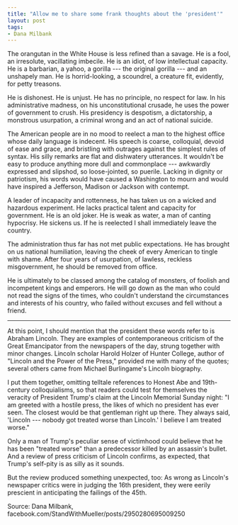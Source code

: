 ```yaml
---
title: "Allow me to share some frank thoughts about the 'president'"
layout: post
tags:
- Dana Milbank
---
```


The orangutan in the White House is less refined than a savage. He is a fool, an irresolute, vacillating imbecile. He is an idiot, of low intellectual capacity. He is a barbarian, a yahoo, a gorilla --- the original gorilla --- and an unshapely man. He is horrid-looking, a scoundrel, a creature fit, evidently, for petty treasons.

He is dishonest. He is unjust. He has no principle, no respect for law. In his administrative madness, on his unconstitutional crusade, he uses the power of government to crush. His presidency is despotism, a dictatorship, a monstrous usurpation, a criminal wrong and an act of national suicide.

The American people are in no mood to reelect a man to the highest office whose daily language is indecent. His speech is coarse, colloquial, devoid of ease and grace, and bristling with outrages against the simplest rules of syntax. His silly remarks are flat and dishwatery utterances. It wouldn't be easy to produce anything more dull and commonplace --- awkwardly expressed and slipshod, so loose-jointed, so puerile. Lacking in dignity or patriotism, his words would have caused a Washington to mourn and would have inspired a Jefferson, Madison or Jackson with contempt.

A leader of incapacity and rottenness, he has taken us on a wicked and hazardous experiment. He lacks practical talent and capacity for government. He is an old joker. He is weak as water, a man of canting hypocrisy. He sickens us. If he is reelected I shall immediately leave the country.

The administration thus far has not met public expectations. He has brought on us national humiliation, leaving the cheek of every American to tingle with shame. After four years of usurpation, of lawless, reckless misgovernment, he should be removed from office.

He is ultimately to be classed among the catalog of monsters, of foolish and incompetent kings and emperors. He will go down as the man who could not read the signs of the times, who couldn't understand the circumstances and interests of his country, who failed without excuses and fell without a friend.

---

At this point, I should mention that the president these words refer to is Abraham Lincoln. They are examples of contemporaneous criticism of the Great Emancipator from the newspapers of the day, strung together with minor changes. Lincoln scholar Harold Holzer of Hunter College, author of "Lincoln and the Power of the Press," provided me with many of the quotes; several others came from Michael Burlingame's Lincoln biography.

I put them together, omitting telltale references to Honest Abe and 19th-century colloquialisms, so that readers could test for themselves the veracity of President Trump's claim at the Lincoln Memorial Sunday night: "I am greeted with a hostile press, the likes of which no president has ever seen. The closest would be that gentleman right up there. They always said, 'Lincoln --- nobody got treated worse than Lincoln.' I believe I am treated worse."

Only a man of Trump's peculiar sense of victimhood could believe that he has been "treated worse" than a predecessor killed by an assassin's bullet. And a review of press criticism of Lincoln confirms, as expected, that Trump's self-pity is as silly as it sounds.

But the review produced something unexpected, too: As wrong as Lincoln's newspaper critics were in judging the 16th president, they were eerily prescient in anticipating the failings of the 45th.

Source: Dana Milbank, facebook.com/StandWithMueller/posts/2950280695009250
